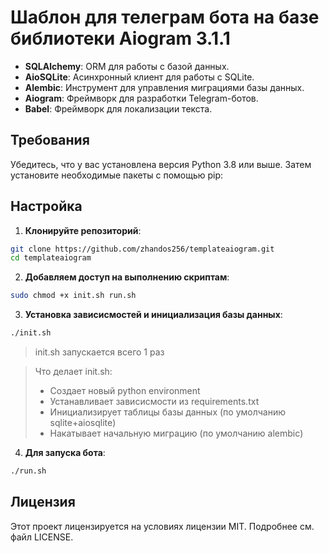 # Шаблон для телеграм бота на базе библиотеки Aiogram 3.1.1

- **SQLAlchemy**: ORM для работы с базой данных.
- **AioSQLite**: Асинхронный клиент для работы с SQLite.
- **Alembic**: Инструмент для управления миграциями базы данных.
- **Aiogram**: Фреймворк для разработки Telegram-ботов.
- **Babel**: Фреймворк для локализации текста.

## Требования

Убедитесь, что у вас установлена версия Python 3.8 или выше. Затем установите необходимые пакеты с помощью pip:

## Настройка

1. **Клонируйте репозиторий**:
```bash
git clone https://github.com/zhandos256/templateaiogram.git
cd templateaiogram
```

2. **Добавляем доступ на выполнению скриптам**:
```bash
sudo chmod +x init.sh run.sh
```

3. **Установка зависисмостей и инициализация базы данных**:
```bash
./init.sh
```
> init.sh запускается всего 1 раз

> Что делает init.sh:
> - Создает новый python environment
> - Устанавливает зависисмости из requirements.txt
> - Инициализирует таблицы базы данных (по умолчанию sqlite+aiosqlite)
> - Накатывает начальную миграцию (по умолчанию alembic)


4. **Для запуска бота**:
```bash
./run.sh
```

## Лицензия

Этот проект лицензируется на условиях лицензии MIT. Подробнее см. файл LICENSE.